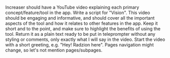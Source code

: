 Increaser should have a YouTube video explaining each primary concept/feature/tool in the app. Write a script for "Vision". This video should be engaging and informative, and should cover all the important aspects of the tool and how it relates to other features in the app. Keep it short and to the point, and make sure to highlight the benefits of using the tool. Return it as a plain text ready to be put in teleprompter without any styling or comments, only exactly what I will say in the video. Start the video with a short greeting, e.g. "Hey! Radzion here". Pages navigation might change, so let's not mention pages/subpages.
